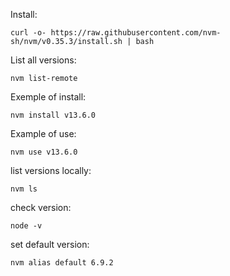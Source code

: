 
Install:
```
curl -o- https://raw.githubusercontent.com/nvm-sh/nvm/v0.35.3/install.sh | bash
```

List all versions:
```
nvm list-remote
```

Exemple of install:
```
nvm install v13.6.0
```

Example of use:
```
nvm use v13.6.0
```

list versions locally:
```
nvm ls
```

check version:
```
node -v
```

set default version:
```
nvm alias default 6.9.2
```

